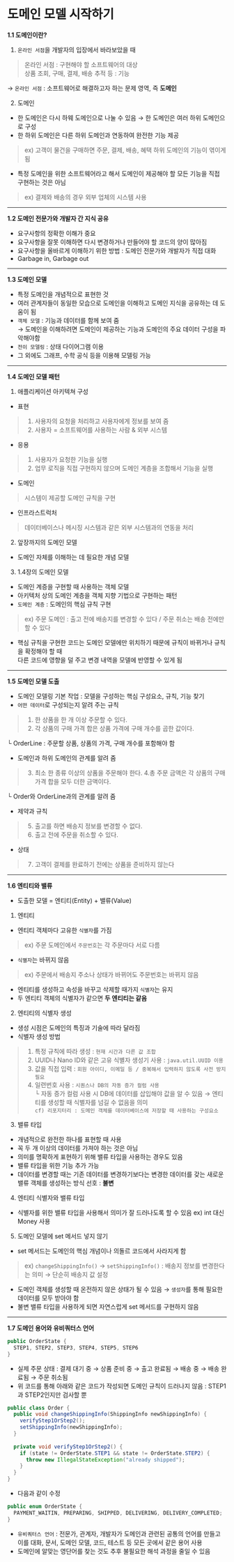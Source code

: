 # 도메인 모델 시작하기

**1.1 도메인이란?**

1) `온라인 서점`을 개발자의 입장에서 바라보았을 때
> 온라인 서점 : 구현해야 할 소프트웨어의 대상\
> 상품 조회, 구매, 결제, 배송 추적 등 : 기능

→ `온라인 서점` : 소프트웨어로 해결하고자 하는 문제 영역, 즉 **도메인**

2) 도메인
- 한 도메인은 다시 하웨 도메인으로 나눌 수 있음 → 한 도메인은 여러 하위 도메인으로 구성
- 한 하위 도메인은 다른 하위 도메인과 연동하여 완전한 기능 제공
> ex) 고객이 물건을 구매하면 주문, 결제, 배송, 혜택 하위 도메인의 기능이 엮이게 됨
- 특정 도메인을 위한 소프트웨어라고 해서 도메인이 제공해야 할 모든 기능을 직접 구현하는 것은 아님
> ex) 결제와 배송의 경우 외부 업체의 시스템 사용

---

**1.2 도메인 전문가와 개발자 간 지식 공유**
- 요구사항의 정확한 이해가 중요
- 요구사항을 잘못 이해하면 다시 변경하거나 만들어야 할 코드의 양이 많아짐
- 요구사항을 올바르게 이해하기 위한 방법 : 도메인 전문가와 개발자가 직접 대화
- Garbage in, Garbage out

---

**1.3 도메인 모델**
- 특정 도메인을 개념적으로 표현한 것
- 여러 관계자들이 동일한 모습으로 도메인을 이해하고 도메인 지식을 공유하는 데 도움이 됨
- `객체 모델` : 기능과 데이터를 함께 보여 줌\
              → 도메인을 이해하려면 도메인이 제공하는 기능과 도메인의 주요 데이터 구성을 파악해야함
- `전이 모델링` : 상태 다이어그램 이용
- 그 외에도 그래프, 수학 공식 등을 이용해 모델링 가능

---

**1.4 도메인 모델 패턴**
1) 애플리케이션 아키텍쳐 구성
- 표현
> 1. 사용자의 요청을 처리하고 사용자에게 정보를 보여 줌
> 2. 사용자 = 소프트웨어를 사용하는 사람 & 외부 시스템
- 응용
> 1. 사용자가 요청한 기능을 실행
> 2. 업무 로직을 직접 구현하지 않으며 도메인 계층을 조합해서 기능을 실행
- 도메인
> 시스템이 제공할 도메인 규칙을 구현
- 인프라스트럭처
> 데이터베이스나 메시징 시스템과 같은 외부 시스템과의 연동을 처리

2) 앞장까지의 도메인 모델
- 도메인 자체를 이해하는 데 필요한 개념 모델
3) 1.4장의 도메인 모델
- 도메인 계증을 구현할 때 사용하는 객체 모델
- 아키텍처 상의 도메인 계층을 객체 지향 기법으로 구현하는 패턴
- `도메인 계층` : 도메인의 핵심 규칙 구현
> ex) 주문 도메인 : 출고 전에 배송지를 변경할 수 있다 / 주문 취소는 배송 전에만 할 수 있다
- 핵심 규칙을 구현한 코드는 도메인 모델에만 위치하기 때문에 규칙이 바뀌거나 규칙을 확정해야 할 때\
다른 코드에 영향을 덜 주고 변경 내역을 모델에 반영할 수 있게 됨

---

**1.5 도메인 모델 도출**
- 도메인 모델링 기본 작업 : 모델을 구성하는 핵심 구성요소, 규칙, 기능 찾기
- `어떤 데이터`로 구성되는지 알려 주는 규칙
> 1. 한 상품을 한 개 이상 주문할 수 있다.
> 2. 각 상품의 구매 가격 합은 상품 가격에 구매 개수를 곱한 값이다.

└ OrderLine : 주문할 상품, 상품의 가격, 구매 개수를 포함해야 함
- 도메인과 하위 도메인의 관계를 알려 줌
> 3. 최소 한 종류 이상의 상품을 주문해야 한다.
> 4.총 주문 금액은 각 상품의 구매 가격 합을 모두 더한 금액이다.

└ Order와 OrderLine과의 관계를 알려 줌
- 제약과 규칙
> 5. 출고를 하면 배송지 정보를 변경할 수 없다.
> 6. 출고 전에 주문을 취소할 수 있다.

- 상태
> 7. 고객이 결제를 완료하기 전에는 상품을 준비하지 않는다

---

**1.6 엔티티와 밸류**
- 도출한 모델 = 엔티티(Entity) + 밸류(Value)

1) 엔티티
- 엔티티 객체마다 고유한 `식별자`를 가짐
> ex) 주문 도메인에서 `주문번호`는 각 주문마다 서로 다름
- `식별자`는 바뀌지 않음
> ex) 주문에서 배송지 주소나 상태가 바뀌어도 주문번호는 바뀌지 않음
- 엔티티를 생성하고 속성을 바꾸고 삭제할 때가지 `식별자`는 유지
- 두 엔티티 객체의 식별자가 같으면 **두 엔티티는 같음**

2) 엔티티의 식별자 생성
- 생성 시점은 도메인의 특징과 기술에 따라 달라짐
- 식별자 생성 방법
> 1. 특정 규칙에 따라 생성 : `현재 시간과 다른 값 조합`
> 2. UUID나 Nano ID와 같은 고유 식별자 생성기 사용 : `java.util.UUID 이용`
> 3. 값을 직접 입력 : `회원 아이디, 이메일 등 / 중복해서 입력하지 않도록 사전 방지 필요`
> 4. 일련번호 사용 : `시퀀스나 DB의 자동 증가 컬럼 사용`\
> └ 자동 증가 컬럼 사용 시 DB에 데이터를 삽입해야 값을 알 수 있음 → 엔티티를 생성할 때 식별자를 넘길 수 없음을 의미\
> `cf) 리포지터리 : 도메인 객체를 데이터베이스에 저장할 때 사용하는 구성요소`

3) 밸류 타입
- 개념적으로 완전한 하나를 표현할 때 사용
- 꼭 두 개 이상의 데이터를 가져야 하는 것은 아님
- 의미를 명확하게 표현하기 위해 밸류 타입을 사용하는 경우도 있음
- 밸류 타입을 위한 기능 추가 가능
- 데이터를 변경할 때는 기존 데이터를 변경하기보다는 변경한 데이터를 갖는 새로운 밸류 객체를 생성하는 방식 선호 : **불변**

4) 엔티티 식별자와 밸류 타입
- 식별자를 위한 밸류 타입을 사용해서 의미가 잘 드러나도록 할 수 있음
ex) int 대신 Money 사용

5) 도메인 모델에 set 메서드 넣지 않기
- set 메서드는 도메인의 핵심 개념이나 의돌르 코드에서 사라지게 함
> ex) `changeShippingInfo()` → `setShippingInfo()` : 배송지 정보를 변경한다는 의미 → 단순히 배송지 값 설정
- 도메인 객체를 생성할 때 온전하지 않은 상태가 될 수 있음 → `생성자`를 통해 필요한 데이터를 모두 받아야 함
- 불변 밸류 타입을 사용하게 되면 자연스럽게 set 메서드를 구현하지 않음

---

**1.7 도메인 용어와 유비쿼터스 언어**
```java
public OrderState {
  STEP1, STEP2, STEP3, STEP4, STEP5, STEP6
}
```
- 실제 주문 상태 : 결제 대기 중 → 상품 준비 중 → 출고 완료됨 → 배송 중 → 배송 완료됨 → 주문 취소됨
- 위 코드를 통해 아래와 같은 코드가 작성되면 도메인 규칙이 드러나지 않음 : STEP1과 STEP2인지만 검사할 뿐
```java
public class Order {
  public void changeShippingInfo(ShippingInfo newShippingInfo) {
    verifyStep1OrStep2();
    setShippingInfo(newShippingInfo);
  }
  
  private void verifyStep1OrStep2() {
    if (state != OrderState.STEP1 && state != OrderState.STEP2) {
      throw new IllegalStateException("already shipped");
    }
  }
}
```
- 다음과 같이 수정
```java
public enum OrderState {
  PAYMENT_WAITIN, PREPARING, SHIPPED, DELIVERING, DELIVERY_COMPLETED;
}
```
- `유비쿼터스 언어` : 전문가, 관계자, 개발자가 도메인과 관련된 공통의 언어를 만들고\
이를 대화, 문서, 도메인 모델, 코드, 테스트 등 모든 곳에서 같은 용어 사용
- 도메인에 알맞는 영단어를 찾는 것도 추후 불필요한 해석 과정을 줄일 수 있음
